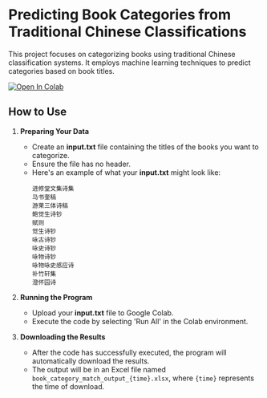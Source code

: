 
# Predicting Book Categories from Traditional Chinese Classifications

This project focuses on categorizing books using traditional Chinese classification systems. It employs machine learning techniques to predict categories based on book titles.

[![Open In Colab](https://colab.research.google.com/assets/colab-badge.svg)](https://colab.research.google.com/drive/134YHNsURB2FlYXftUM8RtyFHWSe-07oX?usp=sharing)

## How to Use

1. **Preparing Your Data**
   - Create an **input.txt** file containing the titles of the books you want to categorize. 
   - Ensure the file has no header. 
   - Here's an example of what your **input.txt** might look like:
     ```
     进修堂文集诗集
     马书奎稿
     游莱三体诗稿
     鲍觉生诗钞
     赋则
     觉生诗钞
     咏古诗钞
     咏史诗钞
     咏物诗钞
     咏物咏史感应诗
     补竹轩集
     澄怀园诗
     ```

2. **Running the Program**
   - Upload your **input.txt** file to Google Colab.
   - Execute the code by selecting 'Run All' in the Colab environment.

3. **Downloading the Results**
   - After the code has successfully executed, the program will automatically download the results.
   - The output will be in an Excel file named `book_category_match_output_{time}.xlsx`, where `{time}` represents the time of download.
